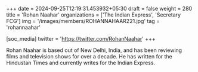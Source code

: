 +++
date = 2024-09-25T12:19:31.453932+05:30
draft = false
weight = 280
title = 'Rohan Naahar'
organizations = ['The Indian Express', 'Secretary FCG']
img = '/images/members/ROHANNAHAAR221.jpg'
tag = 'rohannaahar'

[soc_media]
twitter = 'https://twitter.com/RohanNaahar'
+++

Rohan Naahar is based out of New Delhi, India, and has been reviewing films and television shows for over a decade. He has written for the Hindustan Times and currently writes for the Indian Express.
